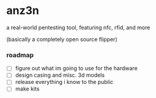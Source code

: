 # anz3n
a real-world pentesting tool, featuring nfc, rfid, and more

(basically a completely open source flipper)

### roadmap
 - [ ] figure out what im going to use for the hardware
 - [ ] design casing and misc. 3d models
 - [ ] release everything i know to the public
 - [ ] make kits
